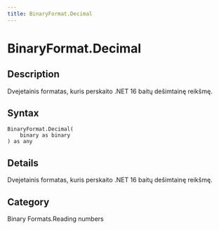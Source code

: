 ```yaml
---
title: BinaryFormat.Decimal
---
```


# BinaryFormat.Decimal


## Description

Dvejetainis formatas, kuris perskaito .NET 16 baitų dešimtainę reikšmę.


## Syntax

```powerquery
BinaryFormat.Decimal(
    binary as binary
) as any
```


## Details

Dvejetainis formatas, kuris perskaito .NET 16 baitų dešimtainę reikšmę.



## Category
Binary Formats.Reading numbers
